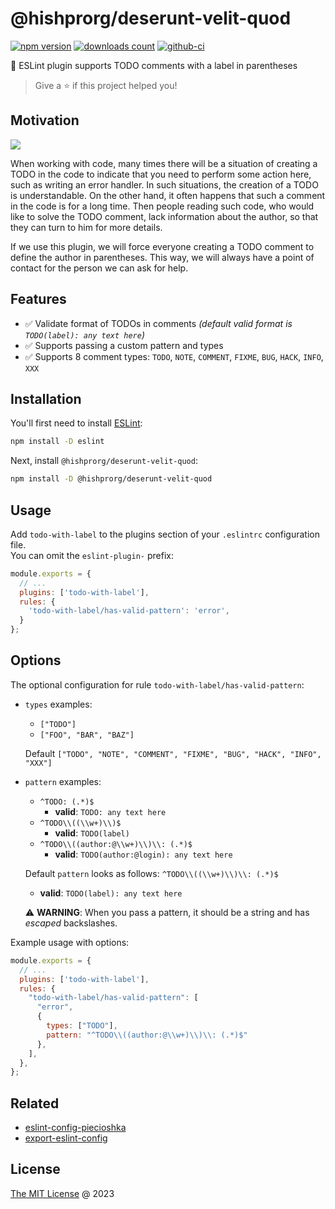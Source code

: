 # @hishprorg/deserunt-velit-quod

[![npm version](https://badge.fury.io/js/@hishprorg/deserunt-velit-quod.svg)](https://badge.fury.io/js/@hishprorg/deserunt-velit-quod)
[![downloads count](https://img.shields.io/npm/dt/@hishprorg/deserunt-velit-quod.svg)](https://www.npmjs.com/package/@hishprorg/deserunt-velit-quod)
[![github-ci](https://github.com/hishprorg/deserunt-velit-quod/actions/workflows/testing.yml/badge.svg)](https://github.com/hishprorg/deserunt-velit-quod/actions/workflows/testing.yml)

🔨 ESLint plugin supports TODO comments with a label in parentheses

> Give a ⭐️ if this project helped you!

## Motivation

![](assets/screenshot.png)

When working with code, many times there will be a situation of creating a TODO
in the code to indicate that you need to perform some action here, such as writing an error handler.
In such situations, the creation of a TODO is understandable. On the other hand,
it often happens that such a comment in the code is for a long time.
Then people reading such code, who would like to solve the TODO comment,
lack information about the author, so that they can turn to him for more details.

If we use this plugin, we will force everyone creating a TODO comment to define the author in parentheses.
This way, we will always have a point of contact for the person we can ask for help.

## Features

- ✅ Validate format of TODOs in comments _(default valid format is `TODO(label): any text here`)_
- ✅ Supports passing a custom pattern and types
- ✅ Supports 8 comment types: `TODO`, `NOTE`, `COMMENT`, `FIXME`, `BUG`, `HACK`, `INFO`, `XXX`

## Installation

You'll first need to install [ESLint](https://eslint.org/):

```bash
npm install -D eslint
```

Next, install `@hishprorg/deserunt-velit-quod`:

```bash
npm install -D @hishprorg/deserunt-velit-quod
```

## Usage

Add `todo-with-label` to the plugins section of your `.eslintrc` configuration file.<br/>
You can omit the `eslint-plugin-` prefix:

```javascript
module.exports = {
  // ...
  plugins: ['todo-with-label'],
  rules: {
    'todo-with-label/has-valid-pattern': 'error',
  }
};
```

## Options

The optional configuration for rule `todo-with-label/has-valid-pattern`:

- `types` examples:
  - `["TODO"]`
  - `["FOO", "BAR", "BAZ"]`

  Default `["TODO", "NOTE", "COMMENT", "FIXME", "BUG", "HACK", "INFO", "XXX"]`

- `pattern` examples:
  - `^TODO: (.*)$`
    - **valid**: `TODO: any text here`
  - `^TODO\\((\\w+)\\)$`
    - **valid**: `TODO(label)`
  - `^TODO\\((author:@\\w+)\\)\\: (.*)$`
    - **valid**: `TODO(author:@login): any text here`

  Default `pattern` looks as follows: `^TODO\\((\\w+)\\)\\: (.*)$`
    - **valid**: `TODO(label): any text here`

  ⚠️ **WARNING**: When you pass a pattern, it should be a string and has _escaped_ backslashes.

Example usage with options:

```js
module.exports = {
  // ...
  plugins: ['todo-with-label'],
  rules: {
    "todo-with-label/has-valid-pattern": [
      "error",
      {
        types: ["TODO"],
        pattern: "^TODO\\((author:@\\w+)\\)\\: (.*)$"
      },
    ],
  },
};
```

## Related

* [eslint-config-piecioshka](https://github.com/piecioshka/eslint-config-piecioshka)
* [export-eslint-config](https://github.com/piecioshka/export-eslint-config)

## License

[The MIT License](https://piecioshka.mit-license.org) @ 2023
